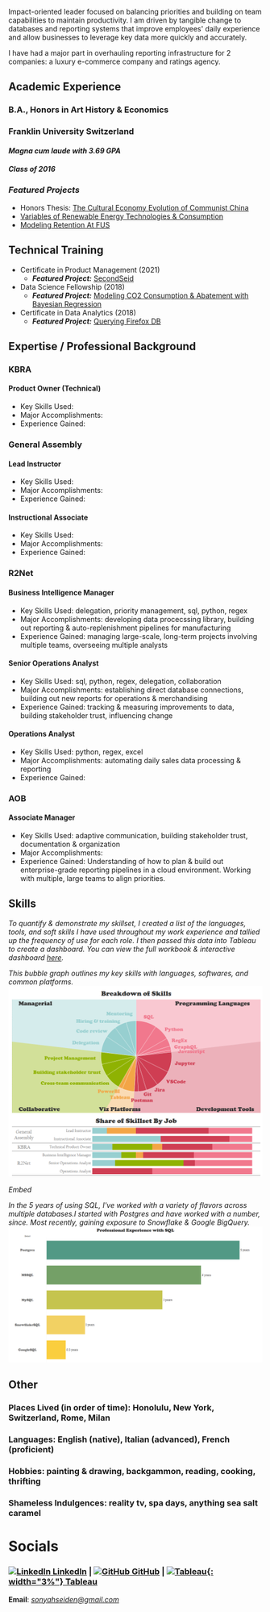 
Impact-oriented leader focused on balancing priorities and building on team capabilities to maintain productivity. I am driven by tangible change to databases and reporting systems that improve employees' daily experience and allow businesses to leverage key data more quickly and accurately.  
  
I have had a major part in overhauling reporting infrastructure for 2 companies: a luxury e-commerce company and ratings agency.

## **Academic Experience**
### B.A., Honors in Art History & Economics
### Franklin University Switzerland
#### *Magna cum laude with 3.69 GPA*
#### *Class of 2016*
### **_Featured Projects_**
- Honors Thesis: [The Cultural Economy Evolution of Communist China](https://www.dropbox.com/s/gsgqfrrfpdt7qh1/Senior%20Project.pdf?dl=0)
- [Variables of Renewable Energy Technologies & Consumption](https://drive.google.com/file/d/0Bzl5OOP0E_4ld2dhYmhoTzVnYUE/view?resourcekey=0-owW0jMXz2Rw2ryLsqcmWJg)
- [Modeling Retention At FUS](https://www.slideshare.net/SonyahSeiden/retention-at-fus-63031477)

## **Technical Training**
- Certificate in Product Management (2021)
  - **_Featured Project:_** [SecondSeid](https://docs.google.com/presentation/d/1QKnIY2CV-IryE60fJK4vqi5bh5KWzC5ZHBQ_wkm0OpU/edit?usp=sharing)
- Data Science Fellowship (2018)
  - **_Featured Project:_** [Modeling CO2 Consumption & Abatement with Bayesian Regression](https://github.com/sonyah-hawaii/Capstone)
- Certificate in Data Analytics (2018)
  - **_Featured Project:_** [Querying Firefox DB](https://github.com/sonyah-hawaii/SQL_Queries)


## **Expertise / Professional Background**
### KBRA
#### Product Owner (Technical)
- Key Skills Used:
- Major Accomplishments:
- Experience Gained:    
<u>                            </u>   

### General Assembly
#### Lead Instructor
- Key Skills Used:
- Major Accomplishments:
- Experience Gained:   
<u>                            </u>   

#### Instructional Associate
- Key Skills Used:
- Major Accomplishments:
- Experience Gained:   
<u>                            </u>   

### R2Net
#### Business Intelligence Manager
- Key Skills Used: delegation, priority management, sql, python, regex
- Major Accomplishments: developing data procecssing library, building out reporting & auto-replenishment pipelines for manufacturing
- Experience Gained: managing large-scale, long-term projects involving multiple teams, overseeing multiple analysts   
   
#### Senior Operations Analyst
- Key Skills Used: sql, python, regex, delegation, collaboration
- Major Accomplishments: establishing direct database connections, building out new reports for operations & merchandising
- Experience Gained: tracking & measuring improvements to data, building stakeholder trust, influencing change   
   
#### Operations Analyst
- Key Skills Used: python, regex, excel
- Major Accomplishments: automating daily sales data processing & reporting
- Experience Gained:  
<u>                            </u>   

### AOB
#### Associate Manager
- Key Skills Used: adaptive communication, building stakeholder trust, documentation & organization
- Major Accomplishments:
- Experience Gained: Understanding of how to plan & build out enterprise-grade reporting pipelines in a cloud environment. Working with multiple, large teams to align priorities.
   
## **Skills**
*To quantify & demonstrate my skillset, I created a list of the languages, tools, and soft skills I have used throughout my work experience and tallied up the frequency of use for each role. I then passed this data into Tableau to create a dashboard. You can view the full workbook & interactive dashboard [here](https://public.tableau.com/views/SkillsDashboard_17017951188280/Dashboard1?:language=en-US&publish=yes&:display_count=n&:origin=viz_share_link).*   
   
*This bubble graph outlines my key skills with languages, softwares, and common platforms.*
![Skills](/assets/skills_dash.png)   
   
*Embed*
<!-- <div class='tableauPlaceholder' id='viz1701796782298' style='position: relative'><noscript><a href='#'><img alt=' ' src='https:&#47;&#47;public.tableau.com&#47;static&#47;images&#47;Sk&#47;SkillsDashboard_17017951188280&#47;Dashboard1&#47;1_rss.png' style='border: none' /></a></noscript><object class='tableauViz'  style='display:none;'><param name='host_url' value='https%3A%2F%2Fpublic.tableau.com%2F' /> <param name='embed_code_version' value='3' /> <param name='site_root' value='' /><param name='name' value='SkillsDashboard_17017951188280&#47;Dashboard1' /><param name='tabs' value='yes' /><param name='toolbar' value='yes' /><param name='static_image' value='https:&#47;&#47;public.tableau.com&#47;static&#47;images&#47;Sk&#47;SkillsDashboard_17017951188280&#47;Dashboard1&#47;1.png' /> <param name='animate_transition' value='yes' /><param name='display_static_image' value='yes' /><param name='display_spinner' value='yes' /><param name='display_overlay' value='yes' /><param name='display_count' value='yes' /><param name='language' value='en-US' /></object></div>                <script type='text/javascript'>                    var divElement = document.getElementById('viz1701796782298');                    var vizElement = divElement.getElementsByTagName('object')[0];                    if ( divElement.offsetWidth > 800 ) { vizElement.style.minWidth='1024px';vizElement.style.maxWidth='100%';vizElement.style.minHeight='818px';vizElement.style.maxHeight=(divElement.offsetWidth*0.75)+'px';} else if ( divElement.offsetWidth > 500 ) { vizElement.style.minWidth='1024px';vizElement.style.maxWidth='100%';vizElement.style.minHeight='818px';vizElement.style.maxHeight=(divElement.offsetWidth*0.75)+'px';} else { vizElement.style.width='100%';vizElement.style.minHeight='750px';vizElement.style.maxHeight=(divElement.offsetWidth*1.77)+'px';}                     var scriptElement = document.createElement('script');
scriptElement.src = 'https://public.tableau.com/javascripts/api/viz_v1.js';
vizElement.parentNode.insertBefore(scriptElement, vizElement);
</script> -->
   
   
*In the 5 years of using SQL, I've worked with a variety of flavors across multiple databases.I started with Postgres and have worked with a number, since. Most recently, gaining exposure to Snowflake & Google BigQuery.*
![SQL](/assets/sql.png)


## **Other**
### Places Lived (in order of time): Honolulu, New York, Switzerland, Rome, Milan
### Languages: English (native), Italian (advanced), French (proficient)
### Hobbies: painting & drawing, backgammon, reading, cooking, thrifting
### Shameless Indulgences: reality tv, spa days, anything sea salt caramel

# **Socials**
### [![LinkedIn](https://i.stack.imgur.com/gVE0j.png) LinkedIn](https://www.linkedin.com/in/sonyahseiden/) | [![GitHub](https://i.stack.imgur.com/tskMh.png) GitHub](https://github.com/sonyah-hawaii) | [![Tableau](https://logowik.com/content/uploads/images/tableau-software.jpg){: width="3%"} Tableau](https://public.tableau.com/app/profile/sonyah/vizzes)

**Email**: *sonyahseiden@gmail.com*